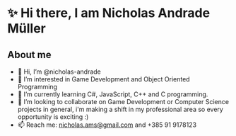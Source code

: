 # ✨ Hi there, I am Nicholas Andrade Müller

## About me

- 👋 Hi, I’m @nicholas-andrade
- 👀 I’m interested in Game Development and Object Oriented Programming
- 🌱 I’m currently learning C#, JavaScript, C++ and C programming.
- 💞️ I’m looking to collaborate on Game Development or Computer Science projects in general, i'm making a shift in my professional area so every opportunity is exciting :)
- 📫 Reach me: nicholas.ams@gmail.com and +385 91 9178123
